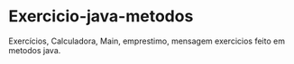 # Exercicio-java-metodos
Exercícios, Calculadora, Main, emprestimo, mensagem
exercicios feito em metodos java.
